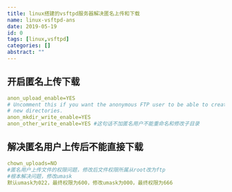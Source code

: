 ```yaml
---
title: linux搭建的vsftpd服务器解决匿名上传和下载
name: linux-vsftpd-ans
date: 2019-05-19
id: 0
tags: [linux,vsftpd]
categories: []
abstract: ""
---
```



## 开启匿名上传下载

```yaml
anon_upload_enable=YES
# Uncomment this if you want the anonymous FTP user to be able to create
# new directories.
anon_mkdir_write_enable=YES
anon_other_write_enable=YES #这句话不加匿名用户不能重命名和修改子目录
```

<!--more-->

## 解决匿名用户上传后不能直接下载

```yaml
chown_uploads=NO
#匿名用户上传文件的权限问题，修改后文件权限所属从root改为ftp
#根本解决问题，修改umask
默认umask为022，最终权限为600，修改umask为000，最终权限为666
```
